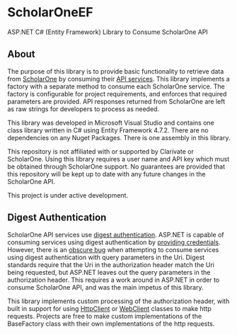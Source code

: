 # ScholarOneEF 

ASP.NET C# (Entity Framework) Library to Consume ScholarOne API 

 

## About 

The purpose of this library is to provide basic functionality to retrieve data from [ScholarOne](https://clarivate.com/webofsciencegroup/support/scholarone-manuscripts/for-developers/) by consuming their [API services](https://clarivate.com/webofsciencegroup/wp-content/uploads/sites/2/2021/06/API_Reference_NOV2020.pdf). This library implements a factory with a separate method to consume each ScholarOne service. The factory is configurable for project requirements, and enforces that required parameters are provided. API responses returned from ScholarOne are left as raw strings for developers to process as needed. 

 

This library was developed in Microsoft Visual Studio and contains one class library written in C# using Entity Framework 4.7.2. There are no dependencies on any Nuget Packages. There is one assembly in this library. 

 

This repository is not affiliated with or supported by Clarivate or ScholarOne. Using this library requires a user name and API key which must be obtained through ScholarOne support. No guarantees are provided that this repository will be kept up to date with any future changes in the ScholarOne API. 

 

This project is under active development. 

 

## Digest Authentication 

ScholarOne API services use [digest authentication](https://httpwg.org/specs/rfc7616.html). ASP.NET is capable of consuming services using digest authentication by [providing credentials](https://docs.microsoft.com/en-us/dotnet/api/system.net.networkcredential?view=net-6.0). However, there is an [obscure bug](https://stackoverflow.com/questions/3109507/httpwebrequests-sends-parameterless-uri-in-authorization-header) when attempting to consume services using digest authentication with query parameters in the Uri. Digest standards require that the Uri in the authorization header match the Uri being requested, but ASP.NET leaves out the query parameters in the authorization header. This requires a work around in ASP.NET in order to consume ScholarOne API, and was the main impetus of this library. 

 

This library implements custom processing of the authorization header, with built in support for using [HttpClient](https://docs.microsoft.com/en-us/dotnet/api/system.net.http.httpclient?view=net-6.0&viewFallbackFrom=net-4.7.2) or [WebClient](https://docs.microsoft.com/en-us/dotnet/api/system.net.webclient?view=net-6.0&viewFallbackFrom=net-4.7.2) classes to make http requests. Projects are free to make custom implementations of the BaseFactory class with their own implementations of the http requests. 
